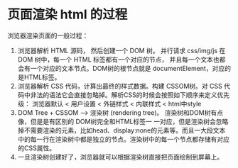 # 页面渲染 html 的过程

浏览器渲染页面的一般过程：

1. 浏览器解析 HTML 源码， 然后创建一个 DOM 树。 并行请求 css/img/js 在 DOM 树中，每一个 HTML 标签都有一个对应的节点， 并且每一个文本也都会有一个对应的文本节点。DOM树的根节点就是 documentElement，对应的是HTML标签。
2. 浏览器解析 CSS 代码，计算出最终的样式数据。构建 CSSOM树。对 CSS 代码中非法的语法它会直接忽略掉。解析CSS的时候会按照如下顺序来定义优先级：
   浏览器默认 < 用户设置 < 外链样式 < 内联样式 < html中style
3. DOM Tree + CSSOM --> 渲染树 (rendering tree)。 渲染树和DOM树有点像，但是是有区别的
   DOM树完全和HTML标签一 一对应，但是渲染树会忽略掉不需要渲染的元素，比如head、display:none的元素等。而且一大段文本中的每一行在渲染树中都是独立的节点。渲染树中的每一个节点都存储有对应的CSS属性。
4. 一旦渲染树创建好了，浏览器就可以根据渲染树直接把页面绘制到屏幕上。

